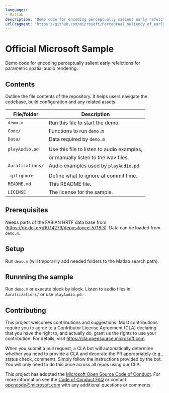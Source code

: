 ```yaml
---
languages:
- Matlab
description: "Demo code for encoding perceptually salient early refelctions for parametric spatial audio rendering"
urlFragment: "https://github.com/microsoft/Perceptual_saliency_of_early_reflections"
---
```


# Official Microsoft Sample

Demo code for encoding perceptually salient early refelctions for parametric spatial audio rendering.

## Contents

Outline the file contents of the repository. It helps users navigate the codebase, build configuration and any related assets.

| File/folder       | Description                                |
|-------------------|--------------------------------------------|
| `demo.m`          | Run this file to start the demo.           |
| `Code/`           | Functions to run `demo.m`                  |
| `Data/`           | Data required by `demo.m`                  |
|                   |                                            |
| `playAudio.pd`    | Use this file to listen to audio examples, |
|                   | or manually listen to the wav files.       |
| `Auralizations/`  | Audio examples used by `playAudio.pd`      |
|                   |                                            |
| `.gitignore`      | Define what to ignore at commit time.      |
| `README.md`       | This README file.                          |
| `LICENSE`         | The license for the sample.                |

## Prerequisites

Needs parts of the FABIAN HRTF data base from (https://dx.doi.org/10.14279/depositonce-5718.3). Data can be loaded from `demo.m`.

## Setup

Run `demo.m` (will tmporarily add needed folders to the Matlab search path).

## Runnning the sample

Run `demo.m` or execute block by block.
Listen to audio files in `Auraliizations/` or use `playAudio.pd`.

## Contributing

This project welcomes contributions and suggestions.  Most contributions require you to agree to a
Contributor License Agreement (CLA) declaring that you have the right to, and actually do, grant us
the rights to use your contribution. For details, visit https://cla.opensource.microsoft.com.

When you submit a pull request, a CLA bot will automatically determine whether you need to provide
a CLA and decorate the PR appropriately (e.g., status check, comment). Simply follow the instructions
provided by the bot. You will only need to do this once across all repos using our CLA.

This project has adopted the [Microsoft Open Source Code of Conduct](https://opensource.microsoft.com/codeofconduct/).
For more information see the [Code of Conduct FAQ](https://opensource.microsoft.com/codeofconduct/faq/) or
contact [opencode@microsoft.com](mailto:opencode@microsoft.com) with any additional questions or comments.
